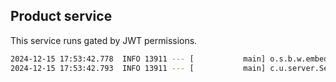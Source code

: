 Product service
--

This service runs gated by JWT permissions.

```bash
2024-12-15 17:53:42.778  INFO 13911 --- [           main] o.s.b.w.embedded.tomcat.TomcatWebServer  : Tomcat started on port(s): 8080 (http) with context path ''
2024-12-15 17:53:42.793  INFO 13911 --- [           main] c.u.server.SecuredProductApplication     : Started SecuredProductApplication in 2.83 seconds (JVM running for 3.704)
```